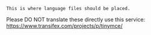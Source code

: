     This is where language files should be placed.

Please DO NOT translate these directly use this service: https://www.transifex.com/projects/p/tinymce/
